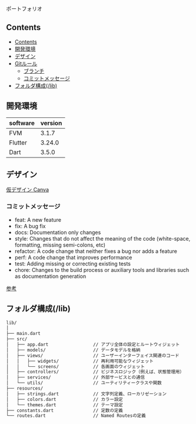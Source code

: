ポートフォリオ

## Contents

- [Contents](#contents)
- [開発環境](#開発環境)
- [デザイン](#デザイン)
- [Gitルール](#gitルール)
  - [ブランチ](#ブランチ)
  - [コミットメッセージ](#コミットメッセージ)
- [フォルダ構成(/lib)](#フォルダ構成lib)

## 開発環境

|software|version|
|-|-|
|FVM|3.1.7|
|Flutter|3.24.0|
|Dart|3.5.0|

## デザイン

[仮デザイン Canva](https://www.canva.com/design/DAGMej9L4ds/AmDj4GhkiIp_fvC_WTEKmg/edit?utm_content=DAGMej9L4ds&utm_campaign=designshare&utm_medium=link2&utm_source=sharebutton)

### コミットメッセージ

- feat: A new feature
- fix: A bug fix
- docs: Documentation only changes 
- style: Changes that do not affect the meaning of the code (white-space, formatting, missing semi-colons, etc)
- refactor: A code change that neither fixes a bug nor adds a feature
- perf: A code change that improves performance
- test: Adding missing or correcting existing tests
- chore: Changes to the build process or auxiliary tools and libraries such as documentation generation

[参考](https://qiita.com/konatsu_p/items/dfe199ebe3a7d2010b3e)

## フォルダ構成(/lib)

```bash
lib/
│
├── main.dart
├── src/
│   ├── app.dart                 // アプリ全体の設定とルートウィジェット
│   ├── models/                  // データモデルを格納
│   ├── views/                   // ユーザーインターフェイス関連のコード
│   │   ├── widgets/             // 再利用可能なウィジェット
│   │   └── screens/             // 各画面のウィジェット
│   ├── controllers/             // ビジネスロジック（例えば、状態管理用）
│   ├── services/                // 外部サービスとの通信
│   └── utils/                   // ユーティリティークラスや関数
├── resources/
│   ├── strings.dart             // 文字列定義、ローカリゼーション
│   ├── colors.dart              // カラー設定
│   └── themes.dart              // テーマ設定
├── constants.dart               // 定数の定義
└── routes.dart                  // Named Routesの定義
```
